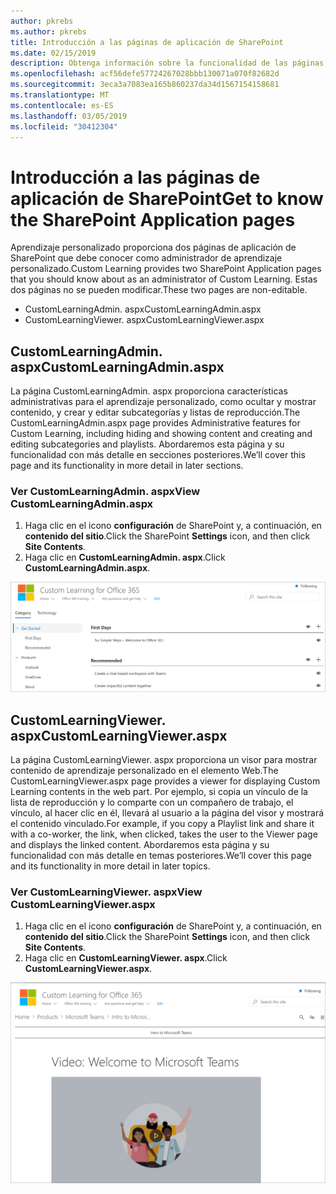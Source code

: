 ```yaml
---
author: pkrebs
ms.author: pkrebs
title: Introducción a las páginas de aplicación de SharePoint
ms.date: 02/15/2019
description: Obtenga información sobre la funcionalidad de las páginas de aplicación de SharePoint en aprendizaje personalizado
ms.openlocfilehash: acf56defe57724267028bbb130071a070f82682d
ms.sourcegitcommit: 3eca3a7083ea165b860237da34d1567154158681
ms.translationtype: MT
ms.contentlocale: es-ES
ms.lasthandoff: 03/05/2019
ms.locfileid: "30412304"
---
```

# <a name="get-to-know-the-sharepoint-application-pages"></a><span data-ttu-id="62ada-103">Introducción a las páginas de aplicación de SharePoint</span><span class="sxs-lookup"><span data-stu-id="62ada-103">Get to know the SharePoint Application pages</span></span>

<span data-ttu-id="62ada-104">Aprendizaje personalizado proporciona dos páginas de aplicación de SharePoint que debe conocer como administrador de aprendizaje personalizado.</span><span class="sxs-lookup"><span data-stu-id="62ada-104">Custom Learning provides two SharePoint Application pages that you should know about as an administrator of Custom Learning.</span></span> <span data-ttu-id="62ada-105">Estas dos páginas no se pueden modificar.</span><span class="sxs-lookup"><span data-stu-id="62ada-105">These two pages are non-editable.</span></span> 

- <span data-ttu-id="62ada-106">CustomLearningAdmin. aspx</span><span class="sxs-lookup"><span data-stu-id="62ada-106">CustomLearningAdmin.aspx</span></span>
- <span data-ttu-id="62ada-107">CustomLearningViewer. aspx</span><span class="sxs-lookup"><span data-stu-id="62ada-107">CustomLearningViewer.aspx</span></span>

## <a name="customlearningadminaspx"></a><span data-ttu-id="62ada-108">CustomLearningAdmin. aspx</span><span class="sxs-lookup"><span data-stu-id="62ada-108">CustomLearningAdmin.aspx</span></span>

<span data-ttu-id="62ada-109">La página CustomLearningAdmin. aspx proporciona características administrativas para el aprendizaje personalizado, como ocultar y mostrar contenido, y crear y editar subcategorías y listas de reproducción.</span><span class="sxs-lookup"><span data-stu-id="62ada-109">The CustomLearningAdmin.aspx page provides Administrative features for Custom Learning, including hiding and showing content and creating and editing subcategories and playlists.</span></span> <span data-ttu-id="62ada-110">Abordaremos esta página y su funcionalidad con más detalle en secciones posteriores.</span><span class="sxs-lookup"><span data-stu-id="62ada-110">We’ll cover this page and its functionality in more detail in later sections.</span></span>

### <a name="view-customlearningadminaspx"></a><span data-ttu-id="62ada-111">Ver CustomLearningAdmin. aspx</span><span class="sxs-lookup"><span data-stu-id="62ada-111">View CustomLearningAdmin.aspx</span></span>

1. <span data-ttu-id="62ada-112">Haga clic en el icono **configuración** de SharePoint y, a continuación, en **contenido del sitio**.</span><span class="sxs-lookup"><span data-stu-id="62ada-112">Click the SharePoint **Settings** icon, and then click **Site Contents**.</span></span> 
2. <span data-ttu-id="62ada-113">Haga clic en **CustomLearningAdmin. aspx**.</span><span class="sxs-lookup"><span data-stu-id="62ada-113">Click **CustomLearningAdmin.aspx**.</span></span> 

![CG-adminapppage. png](media/cg-adminapppage.png)

## <a name="customlearningvieweraspx"></a><span data-ttu-id="62ada-115">CustomLearningViewer. aspx</span><span class="sxs-lookup"><span data-stu-id="62ada-115">CustomLearningViewer.aspx</span></span>
<span data-ttu-id="62ada-116">La página CustomLearningViewer. aspx proporciona un visor para mostrar contenido de aprendizaje personalizado en el elemento Web.</span><span class="sxs-lookup"><span data-stu-id="62ada-116">The CustomLearningViewer.aspx page provides a viewer for displaying Custom Learning contents in the web part.</span></span> <span data-ttu-id="62ada-117">Por ejemplo, si copia un vínculo de la lista de reproducción y lo comparte con un compañero de trabajo, el vínculo, al hacer clic en él, llevará al usuario a la página del visor y mostrará el contenido vinculado.</span><span class="sxs-lookup"><span data-stu-id="62ada-117">For example, if you copy a Playlist link and share it with a co-worker, the link, when clicked, takes the user to the Viewer page and displays the linked content.</span></span> <span data-ttu-id="62ada-118">Abordaremos esta página y su funcionalidad con más detalle en temas posteriores.</span><span class="sxs-lookup"><span data-stu-id="62ada-118">We’ll cover this page and its functionality in more detail in later topics.</span></span>

### <a name="view-customlearningvieweraspx"></a><span data-ttu-id="62ada-119">Ver CustomLearningViewer. aspx</span><span class="sxs-lookup"><span data-stu-id="62ada-119">View CustomLearningViewer.aspx</span></span>

1. <span data-ttu-id="62ada-120">Haga clic en el icono **configuración** de SharePoint y, a continuación, en **contenido del sitio**.</span><span class="sxs-lookup"><span data-stu-id="62ada-120">Click the SharePoint **Settings** icon, and then click **Site Contents**.</span></span> 
2. <span data-ttu-id="62ada-121">Haga clic en **CustomLearningViewer. aspx**.</span><span class="sxs-lookup"><span data-stu-id="62ada-121">Click **CustomLearningViewer.aspx**.</span></span> 

![CG-viewerapppage. png](media/cg-viewerapppage.png)

